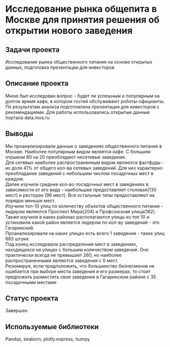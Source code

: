 # Исследование рынка общепита в Москве для принятия решения об открытии нового заведения

## Задачи проекта

Исследование рынка общественного питания на основе открытых данных, подготовка презентации для инвесторов

## Описание проекта

Мною был исследован вопрос - будет ли успешным и популярным на долгое время кафе, в котором гостей обслуживают роботы-официанты. По результатам анализа подготовлена
презентация для инвесторов с рекомендациями.  Для работы использовались открытые данные портала data.mos.ru 

## Выводы

Мы проанализировали данные о заведениях общественного питания в Москве. Наиболее популярным видом является кафе. С большим отрывом 80 на 20 преобладают несетевые заведения.<br />
Для сетевых наиболее распространенным видом являются фастфуды - их доля 41% от общего кол-ва сетевых заведений. Для них характерно преобладание заведений с небольшим числом посадочных мест в каждом.<br />
Далее изучили среднее кол-во посадочных мест в заведениях в зависимости от его вида - наибольшее предоставляет столовая(130 мест) и ресторан (96 мест). Все остальные типы предоставляют на порядок меньше мест.<br />
Изучили топ-10 улиц по количеству объектов общественного питания - лидером являются Проспект Мира(204) и Профсоюзная улица(182). Также изучили в каких районах располагаются улицы из топ 10 и установили какой район является лидером по кол-ву заведений - это Гагаринский.<br />
Проанализировали на каких улицах есть всего 1 заведение - таких улиц 683 штуки.<br />
Под конец исследовали распределение мест в заведениях, находящихся на улицах с большим количеством заведений. Оно практически всегда не превышает 260, но наиболее распространенными являются заведения с 0 мест.<br />
Резюмируя, если предположить, что большинство бизнесменов не ошибается при выборе места заведения и его размерах, то стоит предложить разместить свое заведение в Гагаринском районе c 35 посадочными местами<br />

## Статус проекта

Завершен

## Используемые библиотеки

Pandas, seaborn, plotly.express, numpy

